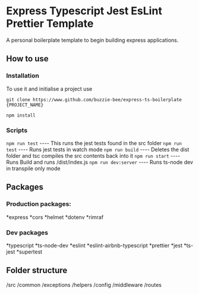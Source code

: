 # Express Typescript Jest EsLint Prettier Template

A personal boilerplate template to begin building express applications.

## How to use

### Installation

To use it and initialise a project use

`git clone https://www.github.com/buzzie-bee/express-ts-boilerplate {PROJECT_NAME}`

`npm install`

### Scripts

`npm run test` ---- This runs the jest tests found in the src folder
`npm run test` ---- Runs jest tests in watch mode
`npm run build` ---- Deletes the dist folder and tsc compiles the src contents back into it
`npm run start` ---- Runs Build and runs /dist/index.js
`npm run dev:server` ---- Runs ts-node dev in transpile only mode

## Packages

### Production packages:

*express
*cors
*helmet
*dotenv
\*rimraf

### Dev packages

*typescript
*ts-node-dev
*eslint
*eslint-airbnb-typescript
*prettier
*jest
*ts-jest
*supertest

## Folder structure

/src
/common
/exceptions
/helpers
/config
/middleware
/routes

